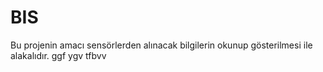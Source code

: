 ﻿# BIS

Bu projenin amacı sensörlerden alınacak bilgilerin okunup gösterilmesi ile alakalıdır.
ggf ygv tfbvv